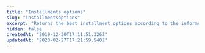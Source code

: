 ```yaml
---
title: "Installments options"
slug: "installmentsoptions"
excerpt: "Returns the best installment options according to the informed params."
hidden: false
createdAt: "2019-12-30T17:11:51.326Z"
updatedAt: "2020-02-27T17:21:59.540Z"
---
```

